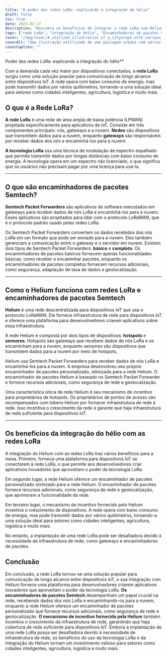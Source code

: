 ```yaml
---
title: "O poder das redes LoRa: explicando a integração do hélio"
draft: false
toc: true
date: 2023-02-17
description: "Descubra os benefícios de integrar a rede LoRa com Helium para dispositivos IoT e setores como cidades inteligentes, agricultura e logística."
tags: ["rede LoRa", "integração de hélio", "Encaminhadores de pacotes Semtech", "aplicações IoT", "LPWAN", "modulação de espectro espalhado", "entradas", "nuvem", "protocolo LoRaWAN", "infraestrutura de rede", "pontos de acesso", "sensores", "segurança de rede", "geolocalização", "mecanismo de incentivo", "cidades inteligentes", "agricultura", "logística", "Desenvolvimento de IoT", "comunicação de longo alcance"]
cover: "/img/cover/A_stylized_illustration_of_a_cityscape_with_various_IoT_dev.png"
coverAlt: "Uma ilustração estilizada de uma paisagem urbana com vários dispositivos IoT conectados a uma rede representada como uma teia de luz, com o logotipo Helium em destaque."
coverCaption: ""
---
```

 Poder das redes LoRa: explicando a integração do hélio**

Com a demanda cada vez maior por dispositivos conectados, a **rede LoRa** surgiu como uma solução popular para comunicação de longo alcance entre dispositivos IoT. A rede opera com baixo consumo de energia, mas pode transmitir dados por vários quilômetros, tornando-a uma solução ideal para setores como cidades inteligentes, agricultura, logística e muito mais.

## O que é a Rede LoRa?

**A rede LoRa** é uma rede de área ampla de baixa potência (LPWAN) projetada especificamente para aplicativos de IoT. Consiste em três componentes principais: nós, gateways e a nuvem. **Nodes** são dispositivos que transmitem dados para a nuvem, enquanto **gateways** são responsáveis por receber dados dos nós e encaminhá-los para a nuvem.

**A tecnologia LoRa** usa uma técnica de modulação de espectro espalhado que permite transmitir dados por longas distâncias com baixo consumo de energia. A tecnologia opera em um espectro não licenciado, o que significa que os usuários não precisam pagar por uma licença para usá-la.

______

## O que são encaminhadores de pacotes Semtech?

**Semtech Packet Forwarders** são aplicativos de software executados em gateways para receber dados de nós LoRa e encaminhá-los para a nuvem. Esses aplicativos são projetados para lidar com o protocolo LoRaWAN, que é o protocolo padrão usado pelas redes LoRa.

Os Semtech Packet Forwarders convertem os dados recebidos dos nós LoRa em um formato que pode ser enviado para a nuvem. Eles também gerenciam a comunicação entre o gateway e o servidor em nuvem. Existem dois tipos de Semtech Packet Forwarders: **básico** e **completo**. Os encaminhadores de pacotes básicos fornecem apenas funcionalidades básicas, como receber e encaminhar pacotes, enquanto os encaminhadores de pacotes completos fornecem recursos adicionais, como segurança, adaptação de taxa de dados e geolocalização.

______

## Como o Helium funciona com redes LoRa e encaminhadores de pacotes Semtech

**Helium** é uma rede descentralizada para dispositivos IoT que usa o protocolo LoRaWAN. Ele fornece infraestrutura de rede para dispositivos IoT e oferece uma plataforma para desenvolvedores criarem aplicativos sobre essa infraestrutura.

A rede Helium é composta por dois tipos de dispositivos: **hotspots** e **sensores**. Hotspots são gateways que recebem dados de nós LoRa e os encaminham para a nuvem, enquanto sensores são dispositivos que transmitem dados para a nuvem por meio de hotspots.

Helium usa Semtech Packet Forwarders para receber dados de nós LoRa e encaminhá-los para a nuvem. A empresa desenvolveu seu próprio encaminhador de pacotes personalizado, otimizado para a rede Helium. O encaminhador de pacotes Helium é baseado no Semtech Packet Forwarder e fornece recursos adicionais, como segurança de rede e geolocalização.

Uma característica única da rede Helium é seu mecanismo de incentivo para proprietários de hotspots. Os proprietários de pontos de acesso são recompensados com tokens Helium por fornecer infraestrutura de rede à rede. Isso incentiva o crescimento da rede e garante que haja infraestrutura de rede suficiente para dispositivos IoT.

______

## Os benefícios da integração do hélio com as redes LoRa

A integração do Helium com as redes LoRa traz vários benefícios para a mesa. Primeiro, fornece uma plataforma para dispositivos IoT se conectarem à rede LoRa, o que permite aos desenvolvedores criar aplicativos inovadores que aproveitam o poder da tecnologia LoRa.

Em segundo lugar, a rede Helium oferece um encaminhador de pacotes personalizado otimizado para a rede Helium. O encaminhador de pacotes fornece recursos adicionais, como segurança de rede e geolocalização, que aprimoram a funcionalidade da rede.

Em terceiro lugar, o mecanismo de incentivo fornecido pelo Helium incentiva o crescimento de dispositivos. A rede opera com baixo consumo de energia, mas pode transmitir dados por vários quilômetros, tornando-a uma solução ideal para setores como cidades inteligentes, agricultura, logística e muito mais.

No entanto, a implantação de uma rede LoRa pode ser desafiadora devido à necessidade de infraestrutura de rede, como gateways e encaminhadores de pacotes.

## Conclusão
Em conclusão, a rede LoRa tornou-se uma solução popular para comunicação de longo alcance entre dispositivos IoT, e sua integração com Helium fornece uma plataforma para desenvolvedores criarem aplicativos inovadores que aproveitam o poder da tecnologia LoRa. **Os encaminhadores de pacotes Semtech** desempenham um papel crucial na rede, recebendo dados dos nós LoRa e encaminhando-os para a nuvem, enquanto a rede Helium oferece um encaminhador de pacotes personalizado que fornece recursos adicionais, como segurança de rede e geolocalização. **O mecanismo de incentivo fornecido pela Helium** também incentiva o crescimento da infraestrutura de rede, garantindo que haja cobertura de rede suficiente para dispositivos IoT. Embora a implantação de uma rede LoRa possa ser desafiadora devido à necessidade de infraestrutura de rede, os benefícios do uso da tecnologia LoRa e da integração do Helium tornam um investimento valioso para setores como cidades inteligentes, agricultura, logística e muito mais.

